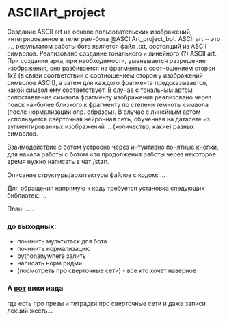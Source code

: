 # ASCIIArt_project

Создание ASCII art на основе пользовательских изображений, интегрированное в телеграм-бота @ASCIIArt_project_bot. ASCII art ~ это ..., результатом работы бота является файл .txt, состоящий из ASCII символов. Реализовано создание тонального и линейного (?) ASCII art. При создании арта, при необходимости, уменьшается разрешение изображения, оно разбивается на фрагменты с соотношением сторон 1x2 (в связи соответствии с соотношением сторон у изображений символов ASCII), а затем для каждого фрагмента предсказывается, какой символ ему соответствует. В случае с тональным артом сопоставление символа фрагменту изображения реализовано через поиск наиболее близкого к фрагменту по степени темноты символа (после нормализации опр. образом). В случае с линейным артом используется свёрточная нейронная сеть, обученная на датасете из аугментированных изображений ... (количество, какие) разных символов.

Взаимодействие с ботом устроено через интуитивно понятные кнопки, для начала работы с ботом или продолжения работы через некоторое время нужно написать в чат /start. 


Описание структуры/архитектуры файлов с кодом: ... .

Для обращения напрямую к коду требуется установка следующих библиотек: ... .

План: ... .


### до выходных:
   * починить мультитаск для бота
   * починить нормализацию
   * pythonanywhere залить
   * написать норм ридми
   * (посмотреть про сверточные сети) - все кто хочет наверное

### А [вот](http://wiki.cs.hse.ru/%D0%9E%D1%81%D0%BD%D0%BE%D0%B2%D1%8B_%D0%B3%D0%BB%D1%83%D0%B1%D0%B8%D0%BD%D0%BD%D0%BE%D0%B3%D0%BE_%D0%BE%D0%B1%D1%83%D1%87%D0%B5%D0%BD%D0%B8%D1%8F) вики иада
где есть про презы и тетрадки про сверточные сети и даже записи лекций жесть...
